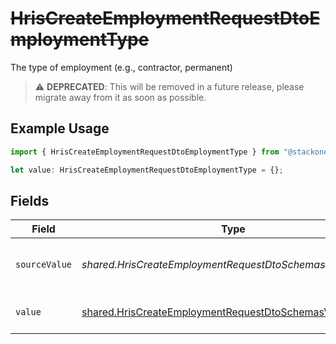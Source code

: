 # ~~HrisCreateEmploymentRequestDtoEmploymentType~~

The type of employment (e.g., contractor, permanent)

> :warning: **DEPRECATED**: This will be removed in a future release, please migrate away from it as soon as possible.

## Example Usage

```typescript
import { HrisCreateEmploymentRequestDtoEmploymentType } from "@stackone/stackone-client-ts/sdk/models/shared";

let value: HrisCreateEmploymentRequestDtoEmploymentType = {};
```

## Fields

| Field                                                                                                                         | Type                                                                                                                          | Required                                                                                                                      | Description                                                                                                                   | Example                                                                                                                       |
| ----------------------------------------------------------------------------------------------------------------------------- | ----------------------------------------------------------------------------------------------------------------------------- | ----------------------------------------------------------------------------------------------------------------------------- | ----------------------------------------------------------------------------------------------------------------------------- | ----------------------------------------------------------------------------------------------------------------------------- |
| `sourceValue`                                                                                                                 | *shared.HrisCreateEmploymentRequestDtoSchemasSourceValue*                                                                     | :heavy_minus_sign:                                                                                                            | The source value of the employment type.                                                                                      | Permanent                                                                                                                     |
| `value`                                                                                                                       | [shared.HrisCreateEmploymentRequestDtoSchemasValue](../../../sdk/models/shared/hriscreateemploymentrequestdtoschemasvalue.md) | :heavy_minus_sign:                                                                                                            | The type of the employment.                                                                                                   | permanent                                                                                                                     |